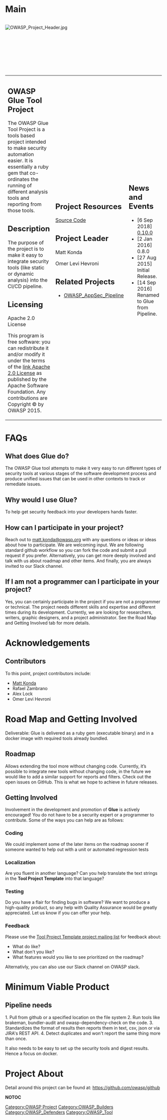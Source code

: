 # Main

<div style="width:100%;height:160px;border:0,margin:0;overflow: hidden;">

![OWASP_Project_Header.jpg](OWASP_Project_Header.jpg
"OWASP_Project_Header.jpg")

</div>

<table>
<tbody>
<tr class="odd">
<td><h2 id="owasp_glue_tool_project">OWASP Glue Tool Project</h2>
<p>The OWASP Glue Tool Project is a tools based project intended to make security automation easier. It is essentially a ruby gem that co-ordinates the running of different analysis tools and reporting from those tools.</p>
<h2 id="description">Description</h2>
<p>The purpose of the project is to make it easy to integrate security tools (like static or dynamic analysis) into the CI/CD pipeline.</p>
<h2 id="licensing">Licensing</h2>
<p>Apache 2.0 License</p>
<p>This program is free software: you can redistribute it and/or modify it under the terms of the <a href="http://www.apache.org/licenses/LICENSE-2.0">link Apache 2.0 License</a> as published by the Apache Software Foundation. Any contributions are Copyright © by OWASP 2015.</p></td>
<td><h2 id="project_resources">Project Resources</h2>
<p><a href="https://github.com/OWASP/glue">Source Code</a></p>
<h2 id="project_leader">Project Leader</h2>
<p>Matt Konda</p>
<p>Omer Levi Hevroni</p>
<h2 id="related_projects">Related Projects</h2>
<ul>
<li><a href="OWASP_AppSec_Pipeline" title="wikilink">OWASP_AppSec_Pipeline</a></li>
</ul></td>
<td><h2 id="news_and_events">News and Events</h2>
<ul>
<li>[6 Sep 2018] <a href="https://github.com/OWASP/glue/releases/tag/0.10.0">0.10.0</a></li>
<li>[2 Jan 2016] 0.8.0</li>
<li>[27 Aug 2015] Initial Release.</li>
<li>[14 Sep 2016] Renamed to Glue from Pipeline.</li>
</ul></td>
</tr>
</tbody>
</table>

# FAQs

## What does Glue do?

The OWASP Glue tool attempts to make it very easy to run different types
of security tools at various stages of the software development process
and produce unified issues that can be used in other contexts to track
or remediate issues.

## Why would I use Glue?

To help get security feedback into your developers hands faster.

## How can I participate in your project?

Reach out to matt.konda@owasp.org with any questions or ideas or ideas
about how to participate. We are welcoming input. We are following
standard github workflow so you can fork the code and submit a pull
request if you prefer. Alternatively, you can get more deeply involved
and talk with us about roadmap and other items. And finally, you are
always invited to our Slack channel.

## If I am not a programmer can I participate in your project?

Yes, you can certainly participate in the project if you are not a
programmer or technical. The project needs different skills and
expertise and different times during its development. Currently, we are
looking for researchers, writers, graphic designers, and a project
administrator. See the Road Map and Getting Involved tab for more
details.

# Acknowledgements

## Contributors

To this point, project contributors include:

  - [Matt Konda](https://www.owasp.org/index.php/User:Matt_Konda)
  - Rafael Zambrano
  - Alex Lock
  - Omer Levi Hevroni

# Road Map and Getting Involved

Deliverable: Glue is delivered as a ruby gem (executable binary) and in
a docker image with required tools already bundled.

## Roadmap

Allows extending the tool more without changing code. Currently, it’s
possible to integrate new tools without changing code, in the future we
would like to add a similar support for reports and filters. Check out
the open issues on GitHub. This is what we hope to achieve in future
releases.

## Getting Involved

Involvement in the development and promotion of <strong>Glue</strong> is
actively encouraged\! You do not have to be a security expert or a
programmer to contribute. Some of the ways you can help are as follows:

### Coding

We could implement some of the later items on the roadmap sooner if
someone wanted to help out with a unit or automated regression tests

### Localization

Are you fluent in another language? Can you help translate the text
strings in the <strong>Tool Project Template</strong> into that
language?

### Testing

Do you have a flair for finding bugs in software? We want to produce a
high-quality product, so any help with Quality Assurance would be
greatly appreciated. Let us know if you can offer your help.

### Feedback

Please use the [Tool Project Template project mailing
list](https://lists.owasp.org/mailman/listinfo/OWASP_Tool_Project_Template)
for feedback about:

  - What do like?
  - What don't you like?
  - What features would you like to see prioritized on the roadmap?

Alternativly, you can also use our Slack channel on OWASP slack.

# Minimum Viable Product

## Pipeline needs

1\. Pull from github or a specified location on the file system 2. Run
tools like brakeman, bundler-audit and owasp-dependency-check on the
code. 3. Standardizes the format of results then reports them in text,
csv, json or via JIRA's REST API. 4. Detect duplicates and won't report
the same thing more than once.

It also needs to be easy to set up the security tools and digest
results. Hence a focus on docker.

# Project About

Detail around this project can be found at:
<https://github.com/owasp/github>

__NOTOC__ <headertabs />

[Category:OWASP Project](Category:OWASP_Project "wikilink")
[Category:OWASP_Builders](Category:OWASP_Builders "wikilink")
[Category:OWASP_Defenders](Category:OWASP_Defenders "wikilink")
[Category:OWASP_Tool](Category:OWASP_Tool "wikilink")